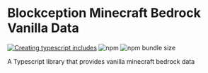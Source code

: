 # Blockception Minecraft Bedrock Vanilla Data

[![Creating typescript includes](https://github.com/Blockception/BC-Minecraft-Bedrock-Vanilla-Data/actions/workflows/Create%20includes.yml/badge.svg)](https://github.com/Blockception/BC-Minecraft-Bedrock-Vanilla-Data/actions/workflows/Create%20includes.yml)
![npm](https://img.shields.io/npm/v/bc-minecraft-bedrock-vanilla-data) ![npm bundle size](https://img.shields.io/bundlephobia/minzip/bc-minecraft-bedrock-vanilla-data)

A Typescript library that provides vanilla minecraft bedrock data
